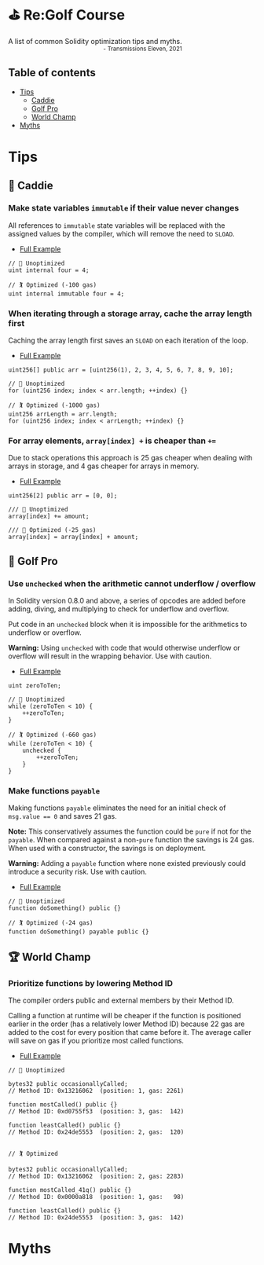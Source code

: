 # ⛳ Re:Golf Course

<div style="width: fit-content; height: fit-content">
A list of common Solidity optimization tips and myths.
<div style="text-align:right;">
<sub>- Transmissions Eleven, 2021<sub>
</div>
</div>

## Table of contents
  - [Tips](#tips)
    - [Caddie](#-caddie)
    - [Golf Pro](#-golf-pro)
    - [World Champ](#-world-champ)
  - [Myths](#myths)

# Tips

## 🧒 Caddie

### Make state variables `immutable` if their value never changes

All references to `immutable` state variables will be replaced with the assigned values by the compiler, which will remove the need to `SLOAD`.

  - [Full Example](samples/Immutable.sol)

```solidity
// 🚩 Unoptimized
uint internal four = 4;

// 🏌️ Optimized (-100 gas)
uint internal immutable four = 4;
```

### When iterating through a storage array, cache the array length first

Caching the array length first saves an `SLOAD` on each iteration of the loop.

  - [Full Example](samples/CacheArrLength.sol)

```solidity
uint256[] public arr = [uint256(1), 2, 3, 4, 5, 6, 7, 8, 9, 10];

// 🚩 Unoptimized
for (uint256 index; index < arr.length; ++index) {}

// 🏌️ Optimized (-1000 gas)
uint256 arrLength = arr.length;
for (uint256 index; index < arrLength; ++index) {}
```

### For array elements, `array[index] +` is cheaper than `+=`

Due to stack operations this approach is 25 gas cheaper when dealing with arrays in storage, and 4 gas cheaper for arrays in memory.

  - [Full Example](samples/ArrElementAdditon.sol)

```solidity
uint256[2] public arr = [0, 0];

/// 🚩 Unoptimized
array[index] += amount;

/// 🚀 Optimized (-25 gas)
array[index] = array[index] + amount;
```

## 🧤 Golf Pro

### Use `unchecked` when the arithmetic cannot underflow / overflow

In Solidity version 0.8.0 and above, a series of opcodes are added before  adding, diving, and multiplying to check for underflow and overflow.

Put code in an `unchecked` block when it is impossible for the arithmetics to underflow or overflow.

**Warning:** Using `unchecked` with code that would otherwise underflow or overflow will result in the wrapping behavior. Use with caution.

  - [Full Example](samples/Unchecked.sol)

```solidity
uint zeroToTen;

// 🚩 Unoptimized
while (zeroToTen < 10) {
    ++zeroToTen;
}

// 🏌️ Optimized (-660 gas)
while (zeroToTen < 10) {
    unchecked {
        ++zeroToTen;
    }
}
```

### Make functions `payable`

Making functions `payable` eliminates the need for an initial check of `msg.value == 0` and saves 21 gas.

**Note:** This conservatively assumes the function could be `pure` if not for the `payable`.  When compared against a non-`pure` function the savings is 24 gas. When used with a constructor, the savings is on deployment.

**Warning:** Adding a `payable` function where none existed previously could introduce a security risk. Use with caution.

  - [Full Example](samples/PayableFunctions.sol)

```solidity
// 🚩 Unoptimized
function doSomething() public {}

// 🏌️ Optimized (-24 gas)
function doSomething() payable public {}
```

## 🏆 World Champ

### Prioritize functions by lowering Method ID

The compiler orders public and external members by their Method ID.

Calling a function at runtime will be cheaper if the function is positioned earlier in the order (has a relatively lower Method ID) because 22 gas are added to the cost for every position that came before it. The average caller will save on gas if you prioritize most called functions.

- [Full Example](samples/FunctionOrdering.sol)

```solidity
// 🚩 Unoptimized

bytes32 public occasionallyCalled;
// Method ID: 0x13216062  (position: 1, gas: 2261)

function mostCalled() public {}
// Method ID: 0xd0755f53  (position: 3, gas:  142)

function leastCalled() public {}
// Method ID: 0x24de5553  (position: 2, gas:  120)


// 🏌️ Optimized

bytes32 public occasionallyCalled;
// Method ID: 0x13216062  (position: 2, gas: 2283)

function mostCalled_41q() public {}
// Method ID: 0x0000a818  (position: 1, gas:   98)

function leastCalled() public {}
// Method ID: 0x24de5553  (position: 3, gas:  142)
```

# Myths
